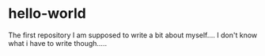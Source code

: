 # hello-world
The first repository
I am supposed to write a bit about myself.... I don't know what i have to write though.....
